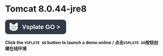 # Tomcat 8.0.44-jre8

<a href="https://www.vsplate.com/?docker-compose=https://github.com/vsplate/dcenvs/tomcat/8.0.44-jre8"><img alt="VSPLATE GO" src="https://raw.githubusercontent.com/vsplate/images/master/vsgo_btn.png" width="200px"></a>

**Click the `VSPLATE GO` button to launch a demo online / 点击`VSPLATE GO`按钮创建在线环境**